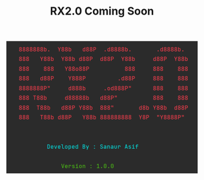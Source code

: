 <h1 align="center">
<p>RX2.0 Coming Soon</p>
<br>
<img align="center" src="https://raw.githubusercontent.com/SanaurAsif/RX2.0/master/RX2.0.png" alt="RX2.0">
</h1>